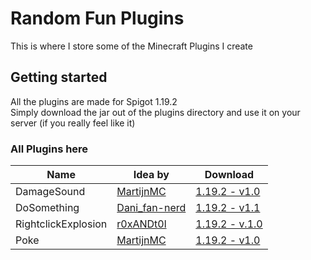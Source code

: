 # Random Fun Plugins
This is where I store some of the Minecraft Plugins I create

## Getting started
All the plugins are made for Spigot 1.19.2\
Simply download the jar out of the plugins directory and use it on your server (if you really feel like it)

### All Plugins here
| Name | Idea by | Download |
| --- | --- | --- |
| DamageSound | [MartijnMC](https://www.reddit.com/user/MartijnMC/) | [1.19.2 - v1.0](https://raw.githubusercontent.com/pxlmo/rfp/main/DamageSound/DamageSound-1.0-SNAPSHOT.jar) |
| DoSomething | [Dani_fan-nerd](https://www.reddit.com/user/Dani_fan-nerd/) | [1.19.2 - v1.1](https://raw.githubusercontent.com/pxlmo/rfp/main/DoSomething/DoSomething-1.1.jar) |
| RightclickExplosion | [r0xANDt0l](https://www.reddit.com/user/r0xANDt0l/) | [1.19.2 - v.1.0](https://raw.githubusercontent.com/pxlmo/rfp/main/RightclickExplosion/RightclickExplosion-1.0-compiled.jar) |
| Poke | [MartijnMC](https://www.reddit.com/user/MartijnMC/) | [1.19.2 - v1.0](https://raw.githubusercontent.com/pxlmo/rfp/main/Poke/Poke-1.0-compiled.jar)
